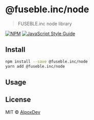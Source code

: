 # @fuseble.inc/node

> FUSEBLE.inc node library

[![NPM](https://img.shields.io/npm/v/@fuseble.inc/node.svg)](https://www.npmjs.com/package/@fuseble.inc/node) [![JavaScript Style Guide](https://img.shields.io/badge/code_style-standard-brightgreen.svg)](https://standardjs.com)

## Install

```bash
npm install --save @fuseble.inc/node
yarn add @fuseble.inc/node
```

## Usage

## License

MIT © [AlpoxDev](https://github.com/AlpoxDev)
